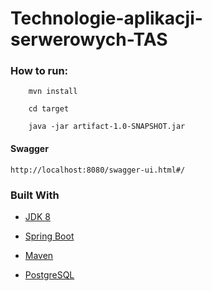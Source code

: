# Technologie-aplikacji-serwerowych-TAS

### How to run:
```
    mvn install
```
```
    cd target
```
```    
    java -jar artifact-1.0-SNAPSHOT.jar
```

#### Swagger

```
http://localhost:8080/swagger-ui.html#/
```

### Built With

* [JDK 8](https://www.oracle.com/technetwork/java/index.html)

* [Spring Boot](https://spring.io/projects/spring-boot) 

* [Maven](https://maven.apache.org/)

* [PostgreSQL](https://www.postgresql.org/)
